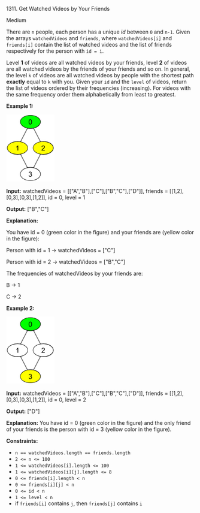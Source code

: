 1311\. Get Watched Videos by Your Friends

Medium

There are `n` people, each person has a unique _id_ between `0` and `n-1`. Given the arrays `watchedVideos` and `friends`, where `watchedVideos[i]` and `friends[i]` contain the list of watched videos and the list of friends respectively for the person with `id = i`.

Level **1** of videos are all watched videos by your friends, level **2** of videos are all watched videos by the friends of your friends and so on. In general, the level `k` of videos are all watched videos by people with the shortest path **exactly** equal to `k` with you. Given your `id` and the `level` of videos, return the list of videos ordered by their frequencies (increasing). For videos with the same frequency order them alphabetically from least to greatest.

**Example 1:**

**![](leetcode_friends_1.png)**

**Input:** watchedVideos = [["A","B"],["C"],["B","C"],["D"]], friends = [[1,2],[0,3],[0,3],[1,2]], id = 0, level = 1

**Output:** ["B","C"]

**Explanation:** 

You have id = 0 (green color in the figure) and your friends are (yellow color in the figure): 

Person with id = 1 -> watchedVideos = ["C"] 

Person with id = 2 -> watchedVideos = ["B","C"] 

The frequencies of watchedVideos by your friends are: 

B -> 1 

C -> 2

**Example 2:**

**![](leetcode_friends_2.png)**

**Input:** watchedVideos = [["A","B"],["C"],["B","C"],["D"]], friends = [[1,2],[0,3],[0,3],[1,2]], id = 0, level = 2

**Output:** ["D"]

**Explanation:** You have id = 0 (green color in the figure) and the only friend of your friends is the person with id = 3 (yellow color in the figure).

**Constraints:**

*   `n == watchedVideos.length == friends.length`
*   `2 <= n <= 100`
*   `1 <= watchedVideos[i].length <= 100`
*   `1 <= watchedVideos[i][j].length <= 8`
*   `0 <= friends[i].length < n`
*   `0 <= friends[i][j] < n`
*   `0 <= id < n`
*   `1 <= level < n`
*   if `friends[i]` contains `j`, then `friends[j]` contains `i`